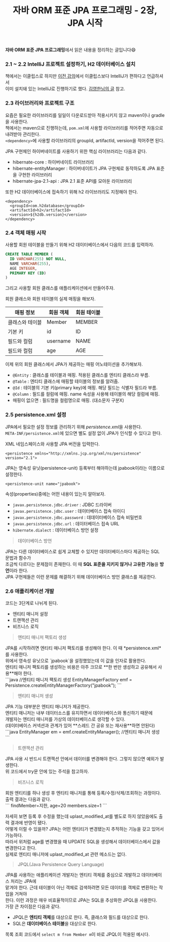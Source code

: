 ﻿---
toc: true
title:  "자바 ORM 표준 JPA 프로그래밍 - 2장, JPA 시작"
last_modified_at:   2021-08-12
categories : Study
excerpt: ""
image: "https://drive.google.com/uc?id=1TrLyyAj3GYwbHIhkA2g_-KGeZUoHYWGL"
sitemap :
  changefreq : weekly
  priority : 1.0
use_math: true
---

**자바 ORM 표준 JPA 프로그래밍**에서 읽은 내용을 정리하는 글입니다😄<br>

### 2.1 ~ 2.2 IntelliJ 프로젝트 설정하기, H2 데이터베이스 설치
책에서는 이클립스로 하지만 [이전 강의](https://www.inflearn.com/course/%EC%8A%A4%ED%94%84%EB%A7%81-%EC%9E%85%EB%AC%B8-%EC%8A%A4%ED%94%84%EB%A7%81%EB%B6%80%ED%8A%B8)에서 이클립스보다 IntelliJ가 편하다고 언급하셔서<br>
이미 설치돼 있는 IntelliJ로 진행하기로 했다. [김영한님의 글](https://medium.com/@oopchoi/jpa-%ED%94%84%EB%A1%9C%EA%B7%B8%EB%9E%98%EB%B0%8D-fc443b647ec8) 참고.<br>

### 2.3 라이브러리와 프로젝트 구조
요즘은 필요한 라이브러리를 일일이 다운로드받아 적용시키지 않고 maven이나 gradle을 사용한다.<br>
책에서는 maven으로 진행하는데, `pom.xml`에 사용할 라이브러리를 적어주면 자동으로 내려받아 관리한다.<br>
`<dependency>`에 사용할 라이브러리의 groupId, artifactId, version을 적어주면 된다.<br>

JPA 구현체인 하이버네이트를 사용하기 위한 핵심 라이브러리는 다음과 같다.<br>
* hibernate-core : 하이버네이트 라이브러리
* hibernate-entityManager : 하이버네이트가 JPA 구현체로 동작하도록 JPA 표준을 구현한 라이브러리
* hibernate-jpa-2.1-api : JPA 2.1 표준 API를 모아둔 라이브러리

또한 H2 데이터베이스에 접속하기 위해 h2 라이브러리도 지정해야 한다.<br>
```
<dependency>
  <groupId>com.h2database</groupId>
  <artifactId>h2</artifactId>
  <version>${h2db.version}</version>
</dependency>
```

### 2.4 객체 매핑 시작
사용할 회원 테이블을 만들기 위해 H2 데이터베이스에서 다음의 코드를 입력하자.<br>
```sql
CREATE TABLE MEMBER (
  ID VARCHAR(255) NOT NULL,
  NAME VARCHAR(255),
  AGE INTEGER,
  PRIMARY KEY (ID)
)
```

그리고 사용할 회원 클래스를 애플리케이션에서 만들어주자.<br>
<script src="https://gist.github.com/yooniversal/e9961696c2b509f07a5426e12c9d4957.js"></script>

회원 클래스와 회원 테이블의 실제 매핑을 해보자.<br>

|매핑 정보|회원 객체|회원 테이블|
|-|-|-|
|클래스와 테이블|Member|MEMBER|
|기본 키|id|ID|
|필드와 컬럼|username|NAME|
|필드와 컬럼|age|AGE|

이제 위의 회원 클래스에서 JPA가 제공하는 매핑 어노테이션을 추가해보자.<br>
<script src="https://gist.github.com/yooniversal/6114aa5d4f50191863ec5806ed7282e9.js"></script>

* `@Entity` : 클래스를 테이블과 매핑. 적용된 클래스를 엔티티 클래스라 부름.
* `@Table` : 엔티티 클래스에 매핑할 테이블의 정보를 알려줌.
* `@Id` : 테이블의 기본 키(primary key)에 매핑. 해당 필드는 식별자 필드라 부름.
* `@Column` : 필드를 컬럼에 매핑. name 속성을 사용해 테이블의 해당 컬럼에 매핑.
* 매핑이 없으면 : 필드명을 컬럼명으로 매핑. (대소문자 구분X)

### 2.5 persistence.xml 설정
JPA에서 필요한 설정 정보를 관리하기 위해 *persistence.xml*을 사용한다.<br>
`META-INF/persistence.xml`에 있으면 별도 설정 없이 JPA가 인식할 수 있다고 한다.<br>
<script src="https://gist.github.com/yooniversal/34fee7604526b13e02ebf2e41973b5a6.js"></script>

XML 네임스페이스와 사용할 JPA 버전을 입력한다.<br>
```
<persistence xmlns="http://xmlns.jcp.org/xml/ns/persistence" version="2.1">
```

JPA는 영속성 유닛(persistence-unit) 등록부터 해야하는데 jpabook이라는 이름으로 설정한다.<br>
```
<persistence-unit name="jpabook">
```

속성(properties)중에는 어떤 내용이 있는지 알아보자.<br>
* `javax.persistence.jdbc.driver` : JDBC 드라이버
* `javax.persistence.jdbc.user` : 데이터베이스 접속 아이디
* `javax.persistence.jdbc.password` : 데데이터베이스 접속 비밀번호
* `javax.persistence.jdbc.url` : 데이터베이스 접속 URL
* `hibernate.dialect` : 데이터베이스 방언 설정

<blockquote>
데이터베이스 방언
</blockquote>

JPA는 다른 데이터베이스로 쉽게 교체할 수 있지만 데이터베이스마다 제공하는 SQL 문법과 함수가<br>
조금씩 다르다는 문제점이 존재한다. 이 때 **SQL 표준을 지키지 않거나 고유한 기능**을 **방언**이라 한다.<br>
JPA 구현체들은 이런 문제를 해결하기 위해 데이터베이스 방언 클래스를 제공한다.<br>

### 2.6 애플리케이션 개발
<script src="https://gist.github.com/yooniversal/594cdec4f30a1cea7dccb75d8ab63b47.js"></script>

코드는 3단계로 나뉘게 된다.<br>
* 엔티티 매니저 설정
* 트랜잭션 관리
* 비즈니스 로직

<blockquote>
엔티티 매니저 팩토리 생성
</blockquote>
JPA를 시작하려면 엔티티 매니저 팩토리를 생성해야 한다. 이 때 *persistence.xml*를 사용한다.<br>
위에서 영속성 유닛으로 `jpabook`을 설정했었는데 이 값을 인자로 활용한다.<br>
엔티티 매니저 팩토리를 생성하는 비용은 아주 크므로 **한 번만 생성하고 공유해서 사용**해야 한다.<br>
```java
//엔티티 매니저 팩토리 생성
EntityManagerFactory emf = Persistence.createEntityManagerFactory("jpabook");
```

<blockquote>
엔티티 매니저 생성
</blockquote>
JPA 기능 대부분은 엔티티 매니저가 제공한다.<br>
엔티티 매니저는 내부 데이터소스를 유지하면서 데이터베이스와 통신하기 때문에<br>
개발자는 엔티티 매니저를 가상의 데이터베이스로 생각할 수 있다.<br>
(데이터베이스 커넥션과 관계가 있어 **스레드 간 공유 또는 재사용**하면 안된다)
```java
EntityManager em = emf.createEntityManager(); //엔티티 매니저 생성
```

<blockquote>
트랜잭션 관리
</blockquote>
JPA 사용 시 반드시 트랜잭션 안에서 데이터를 변경해야 한다. 그렇지 않으면 예외가 발생한다.<br>
위 코드에서 try문 안에 있는 주석을 참고하자.<br>

<blockquote>
비즈니스 로직
</blockquote>
회원 엔티티를 하나 생성 후 엔티티 매니저를 통해 등록/수정/삭제/조회하는 과정이다.<br>
출력 결과는 다음과 같다.<br>
```
findMember=지한, age=20
members.size=1
```

자세히 보면 등록 후 수정을 했는데 uplast_modified_at를 별도로 하지 않았음에도 출력 결과에 반영이 됐다.<br>
어떻게 이럴 수 있을까? JPA는 어떤 엔티티가 변경됐는지 추적하는 기능을 갖고 있어서 가능하다.<br>
따라서 위처럼 age를 변경했을 때 UPDATE SQL을 생성해서 데이터베이스에서 값을 변경한다고 한다.<br>
실제로 엔티티 매니저에 uplast_modified_at 관련 메소드는 없다.<br>

<blockquote>
JPQL(Java Persistence Query Language)
</blockquote>
JPA를 사용하는 애플리케이션 개발자는 엔티티 객체를 중심으로 개발하고 데이터베이스 처리는 JPA에<br>
맡겨야 한다. 근데 테이블이 아닌 객체로 검색하려면 모든 데이터를 객체로 변환하는 작업을 거쳐야<br>
한다. 이런 과정은 매우 비효율적이므로 JPA는 SQL을 추상화한 JPQL을 사용한다.<br>
가장 큰 차이점은 다음과 같다.<br>

* JPQL은 **엔티티 객체**를 대상으로 한다. 즉, 클래스와 필드를 대상으로 한다.
* SQL은 **데이터베이스 테이블**을 대상으로 한다.

목록 조회 코드에서 `select m from Member m`이 바로 JPQL이 적용된 예시다.<br>

<script src="https://utteranc.es/client.js"
        repo="yooniversal/blog-comments"
        issue-term="pathname"
        theme="github-light"
        crossorigin="anonymous"
        async>
</script>
